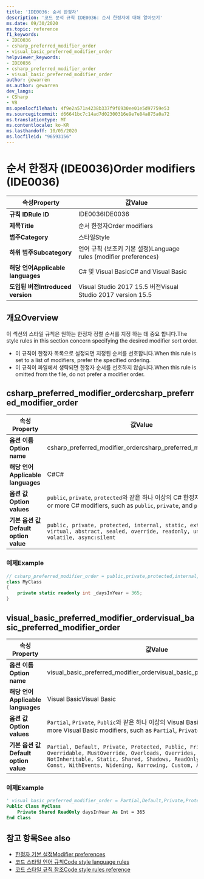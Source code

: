 ```yaml
---
title: 'IDE0036: 순서 한정자'
description: '코드 분석 규칙 IDE0036: 순서 한정자에 대해 알아보기'
ms.date: 09/30/2020
ms.topic: reference
f1_keywords:
- IDE0036
- csharp_preferred_modifier_order
- visual_basic_preferred_modifier_order
helpviewer_keywords:
- IDE0036
- csharp_preferred_modifier_order
- visual_basic_preferred_modifier_order
author: gewarren
ms.author: gewarren
dev_langs:
- CSharp
- VB
ms.openlocfilehash: 4f9e2a571a4238b337f9f6930ee01e5d97759e53
ms.sourcegitcommit: d66641bc7c14ad7d02300316e9e7e84a875a0a72
ms.translationtype: MT
ms.contentlocale: ko-KR
ms.lasthandoff: 10/05/2020
ms.locfileid: "96593156"
---
```

# <a name="order-modifiers-ide0036"></a><span data-ttu-id="d72cd-103">순서 한정자 (IDE0036)</span><span class="sxs-lookup"><span data-stu-id="d72cd-103">Order modifiers (IDE0036)</span></span>

|<span data-ttu-id="d72cd-104">속성</span><span class="sxs-lookup"><span data-stu-id="d72cd-104">Property</span></span>|<span data-ttu-id="d72cd-105">값</span><span class="sxs-lookup"><span data-stu-id="d72cd-105">Value</span></span>|
|-|-|
| <span data-ttu-id="d72cd-106">**규칙 ID**</span><span class="sxs-lookup"><span data-stu-id="d72cd-106">**Rule ID**</span></span> | <span data-ttu-id="d72cd-107">IDE0036</span><span class="sxs-lookup"><span data-stu-id="d72cd-107">IDE0036</span></span> |
| <span data-ttu-id="d72cd-108">**제목**</span><span class="sxs-lookup"><span data-stu-id="d72cd-108">**Title**</span></span> | <span data-ttu-id="d72cd-109">순서 한정자</span><span class="sxs-lookup"><span data-stu-id="d72cd-109">Order modifiers</span></span> |
| <span data-ttu-id="d72cd-110">**범주**</span><span class="sxs-lookup"><span data-stu-id="d72cd-110">**Category**</span></span> | <span data-ttu-id="d72cd-111">스타일</span><span class="sxs-lookup"><span data-stu-id="d72cd-111">Style</span></span> |
| <span data-ttu-id="d72cd-112">**하위 범주**</span><span class="sxs-lookup"><span data-stu-id="d72cd-112">**Subcategory**</span></span> | <span data-ttu-id="d72cd-113">언어 규칙 (보조키 기본 설정)</span><span class="sxs-lookup"><span data-stu-id="d72cd-113">Language rules (modifier preferences)</span></span> |
| <span data-ttu-id="d72cd-114">**해당 언어**</span><span class="sxs-lookup"><span data-stu-id="d72cd-114">**Applicable languages**</span></span> | <span data-ttu-id="d72cd-115">C# 및 Visual Basic</span><span class="sxs-lookup"><span data-stu-id="d72cd-115">C# and Visual Basic</span></span> |
| <span data-ttu-id="d72cd-116">**도입된 버전**</span><span class="sxs-lookup"><span data-stu-id="d72cd-116">**Introduced version**</span></span> | <span data-ttu-id="d72cd-117">Visual Studio 2017 15.5 버전</span><span class="sxs-lookup"><span data-stu-id="d72cd-117">Visual Studio 2017 version 15.5</span></span> |

## <a name="overview"></a><span data-ttu-id="d72cd-118">개요</span><span class="sxs-lookup"><span data-stu-id="d72cd-118">Overview</span></span>

<span data-ttu-id="d72cd-119">이 섹션의 스타일 규칙은 원하는 한정자 정렬 순서를 지정 하는 데 중요 합니다.</span><span class="sxs-lookup"><span data-stu-id="d72cd-119">The style rules in this section concern specifying the desired modifier sort order.</span></span>

- <span data-ttu-id="d72cd-120">이 규칙이 한정자 목록으로 설정되면 지정된 순서를 선호합니다.</span><span class="sxs-lookup"><span data-stu-id="d72cd-120">When this rule is set to a list of modifiers, prefer the specified ordering.</span></span>
- <span data-ttu-id="d72cd-121">이 규칙이 파일에서 생략되면 한정자 순서를 선호하지 않습니다.</span><span class="sxs-lookup"><span data-stu-id="d72cd-121">When this rule is omitted from the file, do not prefer a modifier order.</span></span>

## <a name="csharp_preferred_modifier_order"></a><span data-ttu-id="d72cd-122">csharp_preferred_modifier_order</span><span class="sxs-lookup"><span data-stu-id="d72cd-122">csharp_preferred_modifier_order</span></span>

|<span data-ttu-id="d72cd-123">속성</span><span class="sxs-lookup"><span data-stu-id="d72cd-123">Property</span></span>|<span data-ttu-id="d72cd-124">값</span><span class="sxs-lookup"><span data-stu-id="d72cd-124">Value</span></span>|
|-|-|
| <span data-ttu-id="d72cd-125">**옵션 이름**</span><span class="sxs-lookup"><span data-stu-id="d72cd-125">**Option name**</span></span> | <span data-ttu-id="d72cd-126">csharp_preferred_modifier_order</span><span class="sxs-lookup"><span data-stu-id="d72cd-126">csharp_preferred_modifier_order</span></span> |
| <span data-ttu-id="d72cd-127">**해당 언어**</span><span class="sxs-lookup"><span data-stu-id="d72cd-127">**Applicable languages**</span></span> | <span data-ttu-id="d72cd-128">C#</span><span class="sxs-lookup"><span data-stu-id="d72cd-128">C#</span></span> |
| <span data-ttu-id="d72cd-129">**옵션 값**</span><span class="sxs-lookup"><span data-stu-id="d72cd-129">**Option values**</span></span> | <span data-ttu-id="d72cd-130">`public`, `private`, `protected`와 같은 하나 이상의 C# 한정자입니다.</span><span class="sxs-lookup"><span data-stu-id="d72cd-130">One or more C# modifiers, such as `public`, `private`, and `protected`</span></span> |
| <span data-ttu-id="d72cd-131">**기본 옵션 값**</span><span class="sxs-lookup"><span data-stu-id="d72cd-131">**Default option value**</span></span> | `public, private, protected, internal, static, extern, new, virtual, abstract, sealed, override, readonly, unsafe, volatile, async:silent` |

### <a name="example"></a><span data-ttu-id="d72cd-132">예제</span><span class="sxs-lookup"><span data-stu-id="d72cd-132">Example</span></span>

```csharp
// csharp_preferred_modifier_order = public,private,protected,internal,static,extern,new,virtual,abstract,sealed,override,readonly,unsafe,volatile,async
class MyClass
{
    private static readonly int _daysInYear = 365;
}
```

## <a name="visual_basic_preferred_modifier_order"></a><span data-ttu-id="d72cd-133">visual_basic_preferred_modifier_order</span><span class="sxs-lookup"><span data-stu-id="d72cd-133">visual_basic_preferred_modifier_order</span></span>

|<span data-ttu-id="d72cd-134">속성</span><span class="sxs-lookup"><span data-stu-id="d72cd-134">Property</span></span>|<span data-ttu-id="d72cd-135">값</span><span class="sxs-lookup"><span data-stu-id="d72cd-135">Value</span></span>|
|-|-|
| <span data-ttu-id="d72cd-136">**옵션 이름**</span><span class="sxs-lookup"><span data-stu-id="d72cd-136">**Option name**</span></span> | <span data-ttu-id="d72cd-137">visual_basic_preferred_modifier_order</span><span class="sxs-lookup"><span data-stu-id="d72cd-137">visual_basic_preferred_modifier_order</span></span> |
| <span data-ttu-id="d72cd-138">**해당 언어**</span><span class="sxs-lookup"><span data-stu-id="d72cd-138">**Applicable languages**</span></span> | <span data-ttu-id="d72cd-139">Visual Basic</span><span class="sxs-lookup"><span data-stu-id="d72cd-139">Visual Basic</span></span> |
| <span data-ttu-id="d72cd-140">**옵션 값**</span><span class="sxs-lookup"><span data-stu-id="d72cd-140">**Option values**</span></span> | <span data-ttu-id="d72cd-141">`Partial`, `Private`, `Public`와 같은 하나 이상의 Visual Basic 한정자입니다.</span><span class="sxs-lookup"><span data-stu-id="d72cd-141">One or more Visual Basic modifiers, such as `Partial`, `Private`, and `Public`</span></span> |
| <span data-ttu-id="d72cd-142">**기본 옵션 값**</span><span class="sxs-lookup"><span data-stu-id="d72cd-142">**Default option value**</span></span> | `Partial, Default, Private, Protected, Public, Friend, NotOverridable, Overridable, MustOverride, Overloads, Overrides, MustInherit, NotInheritable, Static, Shared, Shadows, ReadOnly, WriteOnly, Dim, Const, WithEvents, Widening, Narrowing, Custom, Async:silent` |

### <a name="example"></a><span data-ttu-id="d72cd-143">예제</span><span class="sxs-lookup"><span data-stu-id="d72cd-143">Example</span></span>

```vb
' visual_basic_preferred_modifier_order = Partial,Default,Private,Protected,Public,Friend,NotOverridable,Overridable,MustOverride,Overloads,Overrides,MustInherit,NotInheritable,Static,Shared,Shadows,ReadOnly,WriteOnly,Dim,Const,WithEvents,Widening,Narrowing,Custom,Async
Public Class MyClass
    Private Shared ReadOnly daysInYear As Int = 365
End Class
```

## <a name="see-also"></a><span data-ttu-id="d72cd-144">참고 항목</span><span class="sxs-lookup"><span data-stu-id="d72cd-144">See also</span></span>

- [<span data-ttu-id="d72cd-145">한정자 기본 설정</span><span class="sxs-lookup"><span data-stu-id="d72cd-145">Modifier preferences</span></span>](modifier-preferences.md)
- [<span data-ttu-id="d72cd-146">코드 스타일 언어 규칙</span><span class="sxs-lookup"><span data-stu-id="d72cd-146">Code style language rules</span></span>](language-rules.md)
- [<span data-ttu-id="d72cd-147">코드 스타일 규칙 참조</span><span class="sxs-lookup"><span data-stu-id="d72cd-147">Code style rules reference</span></span>](index.md)
